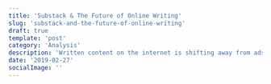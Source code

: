 ```yaml
---
title: 'Substack & The Future of Online Writing'
slug: 'substack-and-the-future-of-online-writing'
draft: true
template: 'post'
category: 'Analysis'
description: 'Written content on the internet is shifting away from ads to subscriptions.'
date: '2019-02-27'
socialImage: ''
---
```


